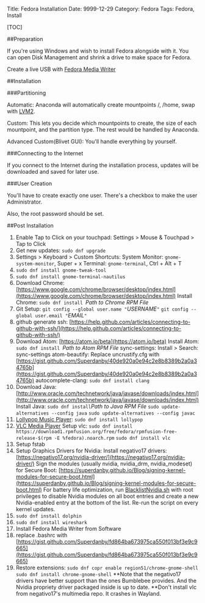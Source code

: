 Title: Fedora Installation
Date: 9999-12-29
Category: Fedora
Tags: Fedora, Install

[TOC]

##Preparation

If you're using Windows and wish to install Fedora alongside with it. You can open Disk Management and shrink a drive to make space for Fedora.

Create a live USB with [Fedora Media Writer](https://github.com/MartinBriza/MediaWriter/releases)

##Installation

###Partitioning

Automatic: Anaconda will automatically create mountpoints /, /home, swap with [LVM2](https://en.wikipedia.org/wiki/Logical_Volume_Manager_(Linux)).

Custom: This lets you decide which mountpoints to create, the size of each mountpoint, and the partition type. The rest would be handled by Anaconda.

Advanced Custom(Blivet GUI): You'll handle everything by yourself.

###Connecting to the Internet

If you connect to the Internet during the installation process, updates will be downloaded and saved for later use.

###User Creation

You'll have to create exactly one user. There's a checkbox to make the user Administrator.

Also, the root password should be set.

##Post Installation

1.  Enable Tap to Click on your touchpad: Settings > Mouse & Touchpad > Tap to Click
2.  Get new updates: `sudo dnf upgrade`
3.  Settings > Keyboard > Custom Shortcuts:
    System Monitor: `gnome-system-monitor`, Super + x
    Terminal: `gnome-terminal`, Ctrl + Alt + T
4.  `sudo dnf install gnome-tweak-tool`
5.  `sudo dnf install gnome-terminal-nautilus`
6.  Download Chrome: [https://www.google.com/chrome/browser/desktop/index.html](https://www.google.com/chrome/browser/desktop/index.html)
    Install Chrome: `sudo dnf install `*Path to Chrome RPM File*
7.  Git Setup:
    `git config --global user.name "`*USERNAME*`"`
    `git config --global user.email "`*EMAIL*`"`
8.  github generate ssh:
    [https://help.github.com/articles/connecting-to-github-with-ssh/](https://help.github.com/articles/connecting-to-github-with-ssh/)
9.  Download Atom: [https://atom.io/beta](https://atom.io/beta)
    Install Atom: `sudo dnf install `*Path to Atom RPM File*
    sync-settings: Install > Search: sync-settings
    atom-beautify: Replace uncrustify.cfg with [https://gist.github.com/Superdanby/40de920a0e94c2e8b8389b2a0a34765b](https://gist.github.com/Superdanby/40de920a0e94c2e8b8389b2a0a34765b)
    autocomplete-clang: `sudo dnf install clang`
10. Download Java: [http://www.oracle.com/technetwork/java/javase/downloads/index.html](http://www.oracle.com/technetwork/java/javase/downloads/index.html)
   Install Java: `sudo dnf install`*Path to Java RPM File*
   `sudo update-alternatives --config java`
   `sudo update-alternatives --config javac`
11. [Lollypop Music Player](https://gnumdk.github.io/lollypop-web/): `sudo dnf install lollypop`
12. [VLC Media Player](https://www.videolan.org/vlc/index.html) Setup vlc:
    `sudo dnf install https://download1.rpmfusion.org/free/fedora/rpmfusion-free-release-$(rpm -E %fedora).noarch.rpm`
    `sudo dnf install vlc`
13. Setup fstab
14. Setup Graphics Drivers for Nvidia:
    Install negativo17 drivers: [https://negativo17.org/nvidia-driver/](https://negativo17.org/nvidia-driver/)
    Sign the modules (usually nvidia, nvidia_drm, nvidia_modeset) for Secure Boot: [https://superdanby.github.io/Blog/signing-kernel-modules-for-secure-boot.html](https://superdanby.github.io/Blog/signing-kernel-modules-for-secure-boot.html)
    For battery life optimization, run [BlacklistNvidia.sh](https://gist.github.com/Superdanby/12ce20158300c378d4e0f196b279d388#file-blacklistnvidia-sh) with root privileges to disable Nvidia modules on all boot entries and create a new Nvidia-enabled entry at the bottom of the list. Re-run the script on every kernel updates.
15. `sudo dnf install dolphin`
16. `sudo dnf install wireshark`
17. Install Fedora Media Writer from Software
18. replace .bashrc with [https://gist.github.com/Superdanby/fd864ba673975ca550f013bf3e9c9665](https://gist.github.com/Superdanby/fd864ba673975ca550f013bf3e9c9665)
19. Restore extensions:
    `sudo dnf copr enable region51/chrome-gnome-shell`
    `sudo dnf install chrome-gnome-shell`
**Note that the negativo17 drivers have better support than the ones Bumblebee provides. And the Nvidia propriety driver packaged inside is up to date.
**Don't install vlc from negativo17's multimedia repo. It crashes in Wayland.
